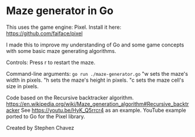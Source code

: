 # Maze generator in Go

This uses the game engine: Pixel. Install it here: https://github.com/faiface/pixel


I made this to improve my understanding of Go and some game concepts with some basic maze generating algorithms.

Controls: Press r to restart the maze.

Command-line arguments: `go run ./maze-generator.go`
    "w sets the maze's width in pixels.
	"h sets the maze's height in pixels.
	"c sets the maze cell's size in pixels.

Code based on the Recursive backtracker algorithm. https://en.wikipedia.org/wiki/Maze_generation_algorithm#Recursive_backtracker
See https://youtu.be/HyK_Q5rrcr4 as an example. YouTube example ported to Go for the Pixel library.

Created by Stephen Chavez
